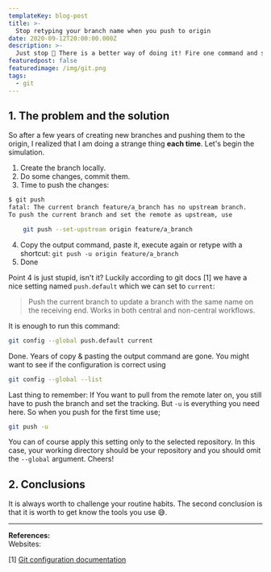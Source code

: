 ```yaml
---
templateKey: blog-post
title: >-
  Stop retyping your branch name when you push to origin
date: 2020-09-12T20:00:00.000Z
description: >-
  Just stop 🤬 There is a better way of doing it! Fire one command and spare few seconds multiplied by a hundred times. Welcome to my shortest post on this blog.
featuredpost: false
featuredimage: /img/git.png
tags:
  - git
---
```

## 1. The problem and the solution
So after a few years of creating new branches and pushing them to the origin, I realized that I am doing a strange thing **each time**. Let's begin the simulation.
1. Create the branch locally.
2. Do some changes, commit them.
3. Time to push the changes:
```bash
$ git push
fatal: The current branch feature/a_branch has no upstream branch.
To push the current branch and set the remote as upstream, use

    git push --set-upstream origin feature/a_branch
```

4. Copy the output command, paste it, execute again or retype with a shortcut: `git push -u origin feature/a_branch`
5. Done

Point 4 is just stupid, isn't it? Luckily according to git docs [1] we have a nice setting named `push.default` which we can set to `current`:
> Push the current branch to update a branch with the same name on the receiving end. Works in both central and non-central workflows.

It is enough to run this command:
```bash
git config --global push.default current
```

Done. Years of copy & pasting the output command are gone. You might want to see if the configuration is correct using
```bash
git config --global --list
```

Last thing to remember: If You want to pull from the remote later on, you still have to push the branch and set the tracking. But `-u` is everything you need here. So when you push for the first time use;
```bash
git push -u
```

You can of course apply this setting only to the selected repository. In this case, your working directory should be your repository and you should omit the `--global` argument. Cheers!

## 2. Conclusions
It is always worth to challenge your routine habits. The second conclusion is that it is worth to get know the tools you use 😅.

- - -
<b>References:</b><br/>
Websites: <br/>

[1] [Git configuration documentation](https://git-scm.com/docs/git-config) <br/>

